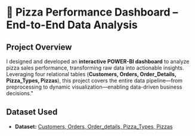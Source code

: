 # 🍕 Pizza Performance Dashboard – End-to-End Data Analysis
## **Project Overview**  
I designed and developed an **interactive POWER-BI dashboard** to analyze pizza sales performance, transforming raw data into actionable insights. Leveraging four relational tables (**Customers, Orders, Order_Details, Pizza_Types, Pizzas**), this project covers the entire data pipeline—from preprocessing to dynamic visualization—enabling data-driven business decisions."
## Dataset Used
- **Dataset:** 
[Customers, ](https://github.com/Muhammad-Jan/Pizza-Performance-Project/blob/main/Customers.csv)
[Orders, ](https://github.com/Muhammad-Jan/Pizza-Performance-Project/blob/main/orders.csv)
[Order_details, ](https://github.com/Muhammad-Jan/Pizza-Performance-Project/blob/main/order_details.csv)
[Pizza_Types, ](https://github.com/Muhammad-Jan/Pizza-Performance-Project/blob/main/pizza_types.csv)
[Pizzas](https://github.com/Muhammad-Jan/Pizza-Performance-Project/blob/main/pizzas.csv)







